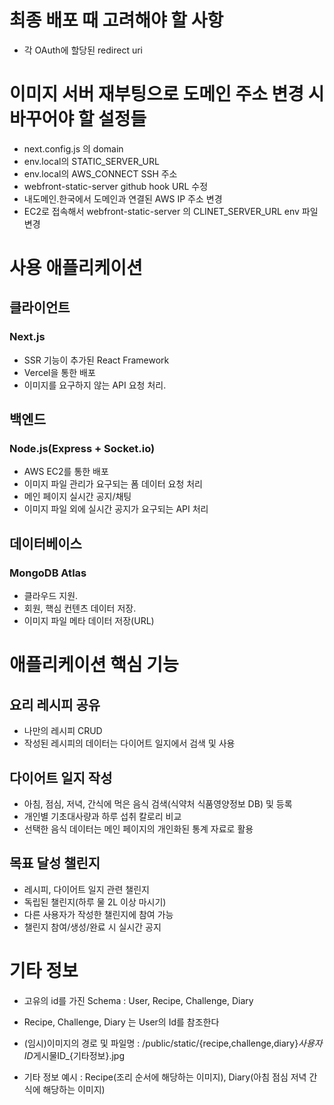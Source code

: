 # 최종 배포 때 고려해야 할 사항
- 각 OAuth에 할당된 redirect uri

# 이미지 서버 재부팅으로 도메인 주소 변경 시 바꾸어야 할 설정들

- next.config.js 의 domain
- env.local의 STATIC_SERVER_URL
- env.local의 AWS_CONNECT SSH 주소
- webfront-static-server github hook URL 수정
- 내도메인.한국에서 도메인과 연결된 AWS IP 주소 변경
- EC2로 접속해서 webfront-static-server 의 CLINET_SERVER_URL env 파일 변경

# 사용 애플리케이션

## 클라이언트

### Next.js

- SSR 기능이 추가된 React Framework
- Vercel을 통한 배포
- 이미지를 요구하지 않는 API 요청 처리.

## 백엔드

### Node.js(Express + Socket.io)

- AWS EC2를 통한 배포
- 이미지 파일 관리가 요구되는 폼 데이터 요청 처리
- 메인 페이지 실시간 공지/채팅
- 이미지 파일 외에 실시간 공지가 요구되는 API 처리

## 데이터베이스

### MongoDB Atlas

- 클라우드 지원.
- 회원, 핵심 컨텐츠 데이터 저장.
- 이미지 파일 메타 데이터 저장(URL)

# 애플리케이션 핵심 기능

## 요리 레시피 공유
- 나만의 레시피 CRUD
- 작성된 레시피의 데이터는 다이어트 일지에서 검색 및 사용

## 다이어트 일지 작성
- 아침, 점심, 저녁, 간식에 먹은 음식 검색(식약처 식품영양정보 DB) 및 등록
- 개인별 기초대사량과 하루 섭취 칼로리 비교
- 선택한 음식 데이터는 메인 페이지의 개인화된 통계 자료로 활용

## 목표 달성 챌린지

- 레시피, 다이어트 일지 관련 챌린지
- 독립된 챌린지(하루 물 2L 이상 마시기)
- 다른 사용자가 작성한 챌린지에 참여 가능
- 챌린지 참여/생성/완료 시 실시간 공지

# 기타 정보

- 고유의 id를 가진 Schema : User, Recipe, Challenge, Diary

- Recipe, Challenge, Diary 는 User의 Id를 참조한다

- (임시)이미지의 경로 및 파일명 : /public/static/{recipe,challenge,diary}*사용자ID*게시물ID\_{기타정보}.jpg

- 기타 정보 예시 : Recipe(조리 순서에 해당하는 이미지), Diary(아침 점심 저녁 간식에 해당하는 이미지)

